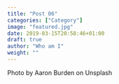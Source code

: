 ```yaml
---
title: "Post 06"
categories: ["Category"]
image: "featured.jpg"
date: 2019-03-15T20:58:46+01:00
draft: true
author: "Who am I"
weight: ""
---
```


Photo by Aaron Burden on Unsplash

